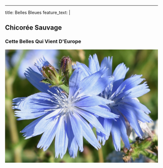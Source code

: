 ---
title: Belles Bleues
feature_text: |
   ## Chicorée Sauvage
   ### Cette Belles Qui Vient D'Europe
 ![Image](https://github.com/Syl-Dub/Syl-Dub-TP1/blob/gh-pages/DSC_0480.jpg)
